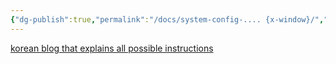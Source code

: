 ```yaml
---
{"dg-publish":true,"permalink":"/docs/system-config-.... {x-window}/","title":"system-config-.... {x-window}"}
---
```


[korean blog that explains all possible instructions](https://gocoder.tistory.com/1788)
